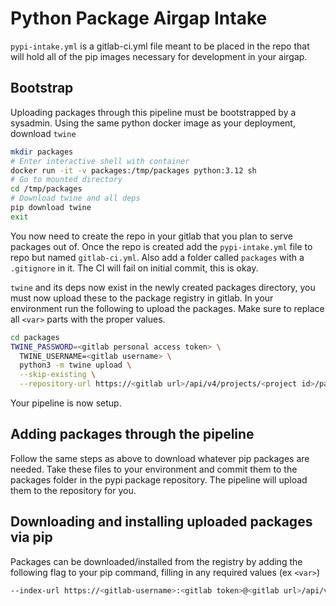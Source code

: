 # Python Package Airgap Intake

`pypi-intake.yml` is a gitlab-ci.yml file meant to be placed in the repo that will hold all of the pip images necessary for development in your airgap.

## Bootstrap

Uploading packages through this pipeline must be bootstrapped by a sysadmin. Using the same python docker image as your deployment, download `twine`

```sh
mkdir packages
# Enter interactive shell with container
docker run -it -v packages:/tmp/packages python:3.12 sh
# Go to mounted directory
cd /tmp/packages
# Download twine and all deps
pip download twine
exit
```

You now need to create the repo in your gitlab that you plan to serve packages out of. Once the repo is created add the `pypi-intake.yml` file to repo but named `gitlab-ci.yml`. Also add a folder called `packages` with a `.gitignore` in it. The CI will fail on initial commit, this is okay.

`twine` and its deps now exist in the newly created packages directory, you must now upload these to the package registry in gitlab. In your environment run the following to upload the packages. Make sure to replace all `<var>` parts with the proper values.

```sh
cd packages
TWINE_PASSWORD=<gitlab personal access token> \
  TWINE_USERNAME=<gitlab username> \
  python3 -m twine upload \
  --skip-existing \
  --repository-url https://<gitlab url>/api/v4/projects/<project id>/packages/pypi *
```

Your pipeline is now setup.

## Adding packages through the pipeline

Follow the same steps as above to download whatever pip packages are needed. Take these files to your environment and commit them to the packages folder in the pypi package repository. The pipeline will upload them to the repository for you.

## Downloading and installing uploaded packages via pip

Packages can be downloaded/installed from the registry by adding the following flag to your pip command, filling in any required values (ex `<var>`)

```sh
--index-url https://<gitlab-username>:<gitlab token>@<gitlab url>/api/v4/projects/<package repo id>/packages/pypi/simple
```